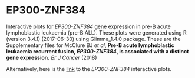 # EP300-ZNF384
Interactive plots for *EP300-ZNF384* gene expression in pre-B acute lymphoblastic leukaemia (pre-B ALL). 
These plots were generated using R (version 3.4.1) (2017-06-30) using Glimma_1.4.0 package.
These are the Supplementary files for McClure BJ *et al*, **Pre-B acute lymphoblastic leukaemia recurrent fusion, *EP300-ZNF384*, is associated with a distinct gene expression.** *Br J Cancer* (2018)


Alternatively, here is the [link](https://chungkok.github.io/EP300_ZNF384/) to the *EP300-ZNF384* interactive plots.
